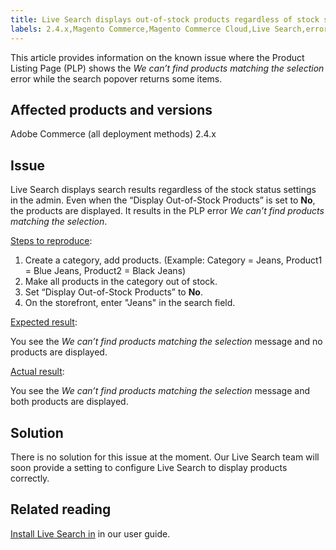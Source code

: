 ```yaml
---
title: Live Search displays out-of-stock products regardless of stock status settings in admin
labels: 2.4.x,Magento Commerce,Magento Commerce Cloud,Live Search,error,known issues,PLP,Adobe Commerce,cloud infrastructure,on-premises
---
```


This article provides information on the known issue where the Product Listing Page (PLP) shows the *We can’t find products matching the selection* error while the search popover returns some items.

## Affected products and versions

Adobe Commerce (all deployment methods) 2.4.x

## Issue

Live Search displays search results regardless of the stock status settings in the admin. Even when the “Display Out-of-Stock Products” is set to **No**, the products are displayed. It results in the PLP error *We can’t find products matching the selection*.

<ins>Steps to reproduce</ins>:

1. Create a category, add products. (Example: Category = Jeans, Product1 = Blue Jeans, Product2 = Black Jeans)
1. Make all products in the category out of stock.
1. Set “Display Out-of-Stock Products” to **No**.
1. On the storefront, enter "Jeans" in the search field.

<ins>Expected result</ins>:

You see the *We can’t find products matching the selection* message and no products are displayed.

<ins>Actual result</ins>:

You see the *We can’t find products matching the selection* message and both products are displayed.

## Solution

There is no solution for this issue at the moment. Our Live Search team will soon provide a setting to configure Live Search to display products correctly.

## Related reading

[Install Live Search in](https://docs.magento.com/user-guide/live-search/install.html) in our user guide.
